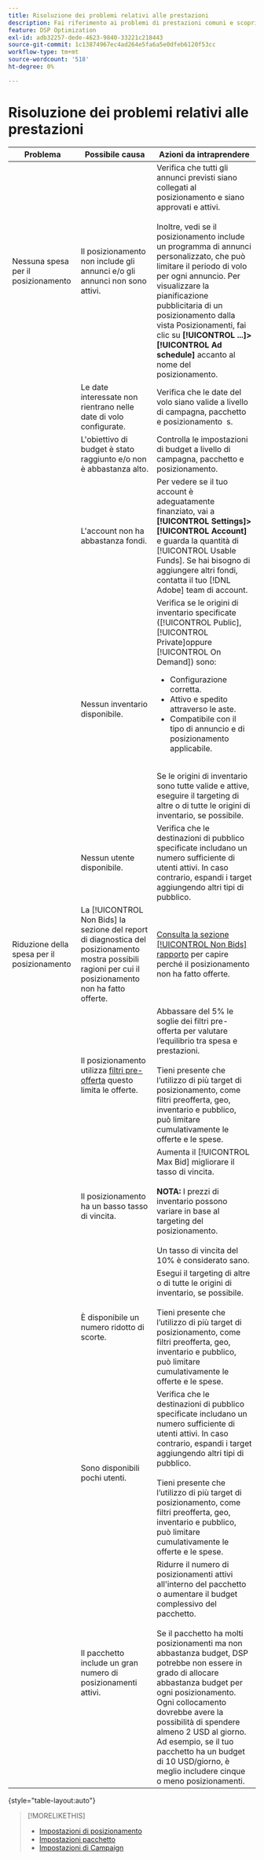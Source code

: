 ```yaml
---
title: Risoluzione dei problemi relativi alle prestazioni
description: Fai riferimento ai problemi di prestazioni comuni e scopri come risolverli.
feature: DSP Optimization
exl-id: adb32257-dede-4623-9840-33221c218443
source-git-commit: 1c13874967ec4ad264e5fa6a5e0dfeb6120f53cc
workflow-type: tm+mt
source-wordcount: '518'
ht-degree: 0%

---
```


# Risoluzione dei problemi relativi alle prestazioni

| Problema | Possibile causa | Azioni da intraprendere |
| --- | --- | --- |
| Nessuna spesa per il posizionamento | Il posizionamento non include gli annunci e/o gli annunci non sono attivi. | Verifica che tutti gli annunci previsti siano collegati al posizionamento e siano approvati e attivi.<br><br>Inoltre, vedi se il posizionamento include un programma di annunci personalizzato, che può limitare il periodo di volo per ogni annuncio. Per visualizzare la pianificazione pubblicitaria di un posizionamento dalla vista Posizionamenti, fai clic su  **[!UICONTROL ...]>[!UICONTROL Ad schedule]** accanto al nome del posizionamento. |
|  | Le date interessate non rientrano nelle date di volo configurate. | Verifica che le date del volo siano valide a livello di campagna, pacchetto e posizionamento &#x200B; s. |
|  | L&#39;obiettivo di budget è stato raggiunto e/o non è abbastanza alto. | Controlla le impostazioni di budget a livello di campagna, pacchetto e posizionamento. |
|  | L&#39;account non ha abbastanza fondi. | Per vedere se il tuo account è adeguatamente finanziato, vai a **[!UICONTROL Settings]>[!UICONTROL Account]** e guarda la quantità di [!UICONTROL Usable Funds]. Se hai bisogno di aggiungere altri fondi, contatta il tuo [!DNL Adobe] team di account. |
|  | Nessun inventario disponibile. | Verifica se le origini di inventario specificate ([!UICONTROL Public], [!UICONTROL Private]oppure [!UICONTROL On Demand]) sono:<ul><li>Configurazione corretta.</li><li>Attivo e spedito attraverso le aste.</li><li>Compatibile con il tipo di annuncio e di posizionamento applicabile.</li></ul><br>Se le origini di inventario sono tutte valide e attive, eseguire il targeting di altre o di tutte le origini di inventario, se possibile. |
|  | Nessun utente disponibile. | Verifica che le destinazioni di pubblico specificate includano un numero sufficiente di utenti attivi. In caso contrario, espandi i target aggiungendo altri tipi di pubblico. |
| Riduzione della spesa per il posizionamento | La [!UICONTROL Non Bids] la sezione del report di diagnostica del posizionamento mostra possibili ragioni per cui il posizionamento non ha fatto offerte. | [Consulta la sezione [!UICONTROL Non Bids] rapporto](/help/dsp/campaign-management/reports/placement-diagnostics.md) per capire perché il posizionamento non ha fatto offerte.  <!-- add link/edit text when file available: See the [in-depth guide to possible Non-Bid Reasons (NBR)](link) for more information. --> |
|  | Il posizionamento utilizza [filtri pre-offerta](/help/dsp/campaign-management/placements/placement-settings.md) questo limita le offerte. | Abbassare del 5% le soglie dei filtri pre-offerta per valutare l’equilibrio tra spesa e prestazioni. <!-- wording? and are users just supposed to manually monitor whether it makes a difference? --><br><br>Tieni presente che l’utilizzo di più target di posizionamento, come filtri preofferta, geo, inventario e pubblico, può limitare cumulativamente le offerte e le spese. |
|  | Il posizionamento ha un basso tasso di vincita. | Aumenta il [!UICONTROL Max Bid] migliorare il tasso di vincita.<br><br><b>NOTA:</b> I prezzi di inventario possono variare in base al targeting del posizionamento.<br><br>Un tasso di vincita del 10% è considerato sano. |
|  | È disponibile un numero ridotto di scorte. | Esegui il targeting di altre o di tutte le origini di inventario, se possibile.<br><br>Tieni presente che l’utilizzo di più target di posizionamento, come filtri preofferta, geo, inventario e pubblico, può limitare cumulativamente le offerte e le spese. |
|  | Sono disponibili pochi utenti. | Verifica che le destinazioni di pubblico specificate includano un numero sufficiente di utenti attivi. In caso contrario, espandi i target aggiungendo altri tipi di pubblico.<br><br>Tieni presente che l’utilizzo di più target di posizionamento, come filtri preofferta, geo, inventario e pubblico, può limitare cumulativamente le offerte e le spese. |
|  | Il pacchetto include un gran numero di posizionamenti attivi. | Ridurre il numero di posizionamenti attivi all&#39;interno del pacchetto o aumentare il budget complessivo del pacchetto.<br><br>Se il pacchetto ha molti posizionamenti ma non abbastanza budget, DSP potrebbe non essere in grado di allocare abbastanza budget per ogni posizionamento. Ogni collocamento dovrebbe avere la possibilità di spendere almeno 2 USD al giorno. Ad esempio, se il tuo pacchetto ha un budget di 10 USD/giorno, è meglio includere cinque o meno posizionamenti. &#x200B; |

{style=&quot;table-layout:auto&quot;}

>[!MORELIKETHIS]
>
>* [Impostazioni di posizionamento](/help/dsp/campaign-management/placements/placement-settings.md)
>* [Impostazioni pacchetto](/help/dsp/campaign-management/packages/package-settings.md)
>* [Impostazioni di Campaign](/help/dsp/campaign-management/campaigns/campaign-settings.md)

